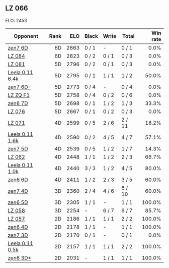 ## LZ 066 ##

ELO: 2453

Opponent | Rank | ELO | Black | Write | Total | Win rate
---------|-----:|----:|-------|-------|-------|-------:
[zen7 6D](zen7%206D.md) | 6D | 2863 | 0 / 1 | - | 0 / 1 | 0.0%
[LZ 084](LZ%20084.md) | 6D | 2823 | 0 / 2 | 0 / 1 | 0 / 3 | 0.0%
[LZ 081](LZ%20081.md) | 5D | 2796 | 0 / 2 | 0 / 1 | 0 / 3 | 0.0%
[Leela 0.11 6.4k](Leela%200.11%206.4k.md) | 5D | 2795 | 0 / 1 | 1 / 1 | 1 / 2 | 50.0%
[zen7 6D-](zen7%206D-.md) | 5D | 2773 | 0 / 4 | - | 0 / 4 | 0.0%
[LZ ZQ F1](LZ%20ZQ%20F1.md) | 5D | 2758 | 0 / 4 | 0 / 2 | 0 / 6 | 0.0%
[zen6 7D](zen6%207D.md) | 5D | 2698 | 0 / 1 | 1 / 2 | 1 / 3 | 33.3%
[LZ 076](LZ%20076.md) | 5D | 2667 | 0 / 1 | 0 / 2 | 0 / 3 | 0.0%
[LZ 071](LZ%20071.md) | 4D | 2599 | 0 / 5 | 2 / 6 | 2 / 11 | 18.2%
[Leela 0.11 1.6k](Leela%200.11%201.6k.md) | 4D | 2590 | 0 / 2 | 4 / 5 | 4 / 7 | 57.1%
[zen7 5D](zen7%205D.md) | 4D | 2539 | 0 / 5 | 1 / 2 | 1 / 7 | 14.3%
[LZ 062](LZ%20062.md) | 4D | 2448 | 1 / 1 | 1 / 2 | 2 / 3 | 66.7%
[Leela 0.11 1.0k](Leela%200.11%201.0k.md) | 4D | 2440 | 3 / 3 | 1 / 2 | 4 / 5 | 80.0%
[zen6 6D](zen6%206D.md) | 4D | 2411 | 1 / 2 | 2 / 3 | 3 / 5 | 60.0%
[zen7 4D](zen7%204D.md) | 3D | 2360 | 2 / 4 | 4 / 6 | 6 / 10 | 60.0%
[zen6 5D](zen6%205D.md) | 3D | 2305 | 1 / 1 | - | 1 / 1 | 100.0%
[LZ 058](LZ%20058.md) | 3D | 2254 | - | 6 / 7 | 6 / 7 | 85.7%
[LZ 057](LZ%20057.md) | 2D | 2186 | 1 / 1 | 1 / 1 | 2 / 2 | 100.0%
[zen6 4D](zen6%204D.md) | 2D | 2178 | 1 / 1 | - | 1 / 1 | 100.0%
[zen7 3D](zen7%203D.md) | 2D | 2170 | 0 / 1 | - | 0 / 1 | 0.0%
[Leela 0.11 0.5k](Leela%200.11%200.5k.md) | 2D | 2157 | 1 / 1 | 1 / 1 | 2 / 2 | 100.0%
[zen6 3D+](zen6%203D+.md) | 2D | 2031 | - | 1 / 1 | 1 / 1 | 100.0%
